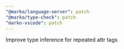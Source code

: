 ```yaml
---
"@marko/language-server": patch
"@marko/type-check": patch
"marko-vscode": patch
---
```


Improve type inference for repeated attr tags
